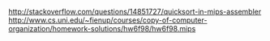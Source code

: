 http://stackoverflow.com/questions/14851727/quicksort-in-mips-assembler
http://www.cs.uni.edu/~fienup/courses/copy-of-computer-organization/homework-solutions/hw6f98/hw6f98.mips
